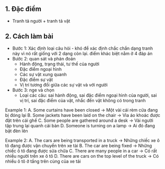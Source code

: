 ## 1. Đặc điểm
- Tranh tả người + tranh tả vật

## 2. Cách làm bài
- Bước 1: Xác định loại câu hỏi - khó để xác định chắc chắn dạng tranh này vì nó rất giống với 2 dạng còn lại. điểm khác biệt nằm ở 4 đáp án
- Bước 2: quan sát và phán đoán
	- Hành động, trạng thái, tư thế của người
	- Đặc điểm ngoại hình
	- Các sự vật xung quanh
	- Đặc điểm sự vật
	- Vị trí tương đối giữa các sự vật và với người
- Bước 3: nge và chọn
	- Loại các câu: sai hành động, sai đặc điểm ngoại hình của người, sai vị trí, sai đặc điểm của vật, nhắc đến vật không có trong tranh


Example 1:
A. Some curtains have been closed
-> Một vài cái rèm cửa đang bị đóng lại
B. Some jackets have been laid on the chair
-> Vìa áo khoác được đặt trên cái ghế
C. Some people are gathered around a desk
-> Vài người tập trung lại quanh cái bàn
D. Someone is turning on a lamp
-> Ai đó đang bật đèn lên

Example 2:
A. The cars are being transported in a truck
-> Những chiếc xe ô tô đang được vận chuyển trên xe tài
B. The car are being fixed
-> Những chiếc ô tô đang được sửa chữa
C. There are many people in a car
-> Có rất nhiều người trên xe ô tô
D. There are cars on the top level of the truck
->  Có nhiều ô tô ở tầng trên cùng của xe tải